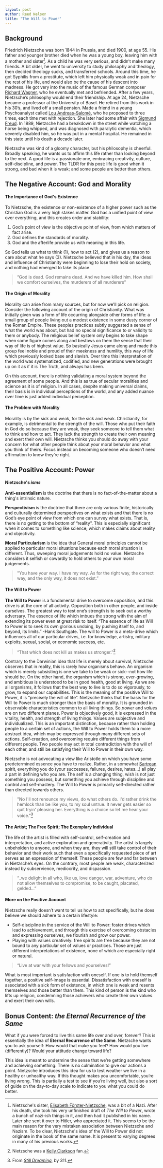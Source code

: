 ```yaml
---
layout: post
author: Reed Nelson
title: "The Will to Power"
---
```


## Background

Friedrich Nietzsche was born 1844 in Prussia, and died 1900, at age 55. His father and younger brother died when he was a young boy, leaving him with a mother and sister[^1]. As a child he was very serious, and didn’t make many friends. A bit older, he went to university to study philosophy and theology, then decided theology sucks, and transferred schools. Around this time, he got Syphilis from a prostitute, which left him physically weak and in pain for the rest of his life, and would also be the cause of his descent into madness. He got very into the music of the famous German composer [Richard Wagner](https://en.wikipedia.org/wiki/Richard_Wagner), who he eventually met and befriended. After a few years, Nietzsche’s philosophy would end their friendship. At age 24, Nietzsche became a professor at the University of Basel. He retired from this work in his 30’s, and lived off a small pension. Made a friend in a young Psychoanalyst called [Lou Andreas-Salomé](https://en.wikipedia.org/wiki/Lou_Andreas-Salom%C3%A9), who he proposed to three times, each time met with rejection. She later had some affair with [Sigmund Freud](https://en.wikipedia.org/wiki/Sigmund_Freud). In 1889, Nietzsche had a breakdown in the street while watching a horse being whipped, and was diagnosed with paralytic dementia, which severely disabled him, so he was put in a mental hospital. He remained in this state until his death a decade later.

Nietzsche was kind of a gloomy character, but his philosophy is cheerful. Broadly speaking, he wants us to affirm this life rather than looking beyond to the next. A good life is a passionate one, embracing creativity, culture, self-discipline, and power. The TLDR for this post: life is good when it strong, and bad when it is weak; and some people are better than others.

## The Negative Account: God and Morality

#### The Importance of God's Existence

To Nietzsche, the existence or non-existence of a higher power such as the Christian God is a very high stakes matter. God has a unified point of view over everything, and this creates order and stability:

1. God’s point of view is the objective point of view, from which matters of fact arise.
2. God defines the standards of morality.
3. God and the afterlife provide us with meaning in this life.

So God tells us what to think (1), how to act (2), and gives us a reason to care about what he says (3). Nietzsche believed that in his day, the ideas and influence of Christianity  were beginning to lose their hold on society, and nothing had emerged to take its place.

> “God is dead. God remains dead. And we have killed him. How shall we comfort ourselves, the murderers of all murderers”

#### The Origin of Morality

Morality can arise from many sources, but for now we'll pick on religion. Consider the following account of the origin of Christianity. What was initially given was a form of life occurring alongside other forms of life: a small group of people living out a modest existence in some dusty corner of the Roman Empire. These peoples practices subtly suggested a sense of what the world was about, but had no special significance to or validity to them or anybody. The religious belief system only begins to take shape when some figure comes along and bestows on them the sense that their way of life is of highest value. So basically Jesus came along and made this group feel noble and proud of their meekness and humility, this way of life which previously looked base and slavish. Over time this interpretation of the world was systematized, codified, and new generations were brought up on it as if it is The Truth, and always has been.

On this account, there is nothing validating a moral system beyond the agreement of some people. And this is as true of secular moralities and science as it is of religion. In all cases, despite making universal claims, their basis is in individual perceptions of the world, and any added nuance over time is just added individual perception.

#### The Problem with Morality

Morality is by the sick and weak, for the sick and weak. Christianity, for example, is detrimental to the strength of the will. Those who put their faith in God do so because they are weak, they seek someone to tell them what to think and how to act. They lack the strength to create their own meaning and exert their own will. Nietzsche thinks you should do away with your concern for what other people think about your moral behavior and what you think of theirs. Focus instead on becoming someone who doesn’t need affirmation to know they’re right.

## The Positive Account: Power

#### Nietzsche's *isms*

**Anti-essentialism** is the doctrine that there is no fact-of-the-matter about a thing's intrinsic nature.

**Perspectivism** is the doctrine that there are only various finite, historically and culturally determined perspectives on what exists and that there is no God’s eye point of view from which one can survey what exists. That is, there is no getting to the bottom of “reality”. This is especially significant when it comes to something like science, which makes claims about reality and objectivity.

**Moral Particularism** is the idea that General moral principles cannot be applied to particular moral situations because each moral situation is different. Thus, sweeping moral judgements hold no value. Nietzsche considers it selfish or cowardly to hold others to your own moral judgements.

> "You have your way. I have my way. As for the right way, the correct way, and the only way, it does not exist.”

#### The Will to Power

**The Will to Power** is a fundamental drive to overcome opposition, and this drive is at the core of all activity. Opposition both in other people, and inside ourselves. The greatest way to test one’s strength is to seek out a worthy adversary. The essence of life which imbues the strong with the aim of extending its power even at great risk to itself. “The essence of life as Will to Power is to seek its own glorious undoing, by pushing itself to, and beyond, its limits.” -Hank Southgate. The will to Power is a meta-drive which influences all of our particular drives, i.e. for knowledge, artistry, military exploits, sexual, social, or economic success, etc.

> “That which does not kill us makes us stronger.”[^2]

Contrary to the Darwinian idea that life is merely about survival, Nietzsche observes that in reality, this is rarely how organisms behave. An organism which is merely subsisting is one we take to be weak or sick--not how life should be. On the other hand, the organism which is strong, ever-growing, and ambitious is understood to be in good health, good at living. As we are all organisms, it follows that the best way to live is to do so vigorously, to grow, to expand our capabilities. This is the meaning of the positive Will to Power, it is “precisely the will of life”. Nietzsche thinks that the basis for the Will to Power is much stronger than the basis of morality. It is grounded in observable characteristics common to all living things. So *power* and *values* are on two different planes. Power is objectively good, it is expressed in the vitality, health, and strength of living things. Values are subjective and individualized. This is an important distinction, because rather than holding people to a certain set of actions, the Will to Power holds them to a more abstract idea, which may be expressed through many different sets of actions. Self-creation, and overcoming require different things from different people. Two people may act in total contradiction with the will of each other, and still be satisfying their Will to Power in their own way.

Nietzsche is not advocating a view like Aristotle on which you have some predetermined essence you have to realize. Rather, in a somewhat [Sartrean](https://plato.stanford.edu/entries/sartre/) spirit, everything you do (your successes, failures, desires, hates...) all play a part in defining who you are. The self is a changing thing, wish is not just something you possess, but something you achieve through discipline and control and self-mastery. The Will to Power is primarily self-directed rather than directed towards others.

> "No I'll not renounce my views, do what others do.
  I'd rather drink the hemlock than be like you, to my soul untrue.
  It never gets easier so quit tryin' pleasing her.
  Everything is a choice so let me hear your voice."[^3]

#### The Artist; The Free Spirit; The Exemplary Individual

The life of the artist is filled with self-control, self-creation and interpretation, and active exploration and generativity. The artist is largely unbeholden to anyone, and when they are, they will still take control of their behavior and their work such that even a specifically requested piece of art serves as an expression of themself. These people are few and far between in Nietzsche’s eyes. On the contrary, most people are weak, characterized instead by subservience, mediocrity, and dispassion.

> “..we delight in all who, like us, love danger, war, adventure, who do not allow themselves to compromise, to be caught, placated, gelded...”

#### More on the Positive Account

Nietzsche really doesn’t want to tell us how to act specifically, but he does believe we should adhere to a certain lifestyle:

- Self-discipline in the service of the Will to Power: foster drives which lead to achievement, and through this exercise of overcoming obstacles and expressing ourselves, we flourish and grow our power.
- Playing with values creatively: free spirits are free because they are not bound to any particular set of values or practices. Those are just different interpretations of existence, none of which are especially right or natural.

> “Live at war with your fellows and yourselves!”

What is most important is satisfaction with oneself. If one is to hold themself together, a positive self-image is essential. Dissatisfaction with oneself is associated with a sick form of existence, in which one is weak and resents themselves and those better than them. This kind of person is the kind who lifts up religion, condemning those achievers who create their own values and exert their own wills.

## Bonus Content: *the Eternal Recurrence of the Same*

What if you were forced to live this same life over and over, forever? This is essentially the idea of **Eternal Recurrence of the Same**. Nietzsche wants you to ask yourself: How would that make you feel? How would you live (differently)? Would your attitude change toward life?

This idea is meant to undermine the sense that we’re getting somewhere and achieving something. There is no culmination to give our actions a point. Nietzsche introduces this idea for us to test weather we live in a healthy or unhealthy way. If this thought makes you uncomfortable, you’re living wrong. This is partially a test to see if you’re living well, but also a sort of guide on the day-to-day scale to indicate to you what you could do better.

[^1]: Nietzsche's sister, [Elisabeth Förster-Nietzsche](https://en.wikipedia.org/wiki/Elisabeth_F%C3%B6rster-Nietzsche), was a bit of a Nazi. After his death, she took his very unfinished draft of *The Will to Power*, wrote a bunch of nazi-ish things in it, and then had it published in his name. Later she sent it over to Hitler, who appreciated it. This seems to be the main reason for the very mistaken association between Nietzsche and Nazism. To be clear, Nietzsche's idea of the Will to Power did not originate in the book of the same name. It is present to varying degrees in many of his previous works.

[^2]: Nietzsche was a [Kelly Clarkson](https://open.spotify.com/track/6D60klaHqbCl9ySc8VcRss?si=62e36bc9524b4633) fan.

[^3]: From [*Still Dreaming*](https://open.spotify.com/track/3qYNJ9vAFdGmzetzCTbL9f?si=9cb40ce24be24765), by 311.
